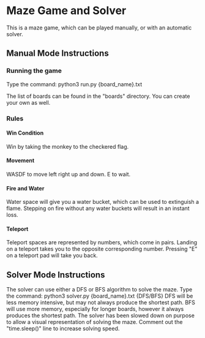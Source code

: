 # Maze Game and Solver
This is a maze game, which can be played manually, or with an automatic solver.

## Manual Mode Instructions

### Running the game
Type the command:
python3 run.py {board_name}.txt

The list of boards can be found in the "boards" directory. You can create your own as well.

### Rules
#### Win Condition
Win by taking the monkey to the checkered flag.

#### Movement
WASDF to move left right up and down.
E to wait.

#### Fire and Water
Water space will give you a water bucket, which can be used to extinguish a flame. Stepping on fire without any water buckets will result in an instant loss.

#### Teleport
Teleport spaces are represented by numbers, which come in pairs. Landing on a teleport takes you to the opposite corresponding number. Pressing "E" on a teleport pad will take you back.

## Solver Mode Instructions
The solver can use either a DFS or BFS algorithm to solve the maze.
Type the command:
python3 solver.py {board_name}.txt {DFS/BFS}
DFS will be less memory intensive, but may not always produce the shortest path.
BFS will use more memory, especially for longer boards, however it always produces the shortest path.
The solver has been slowed down on purpose to allow a visual representation of solving the maze. Comment out the "time.sleep()" line to increase solving speed.
